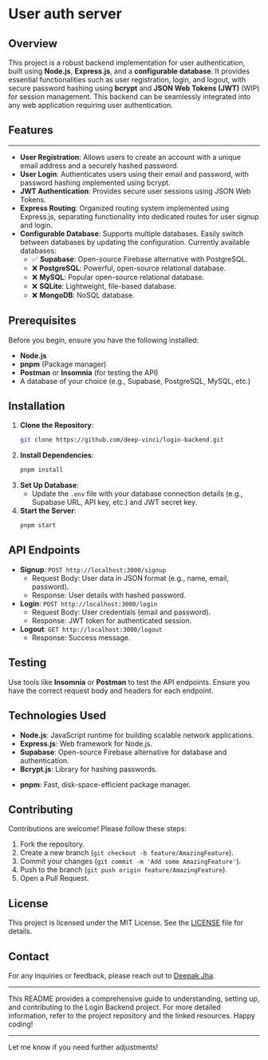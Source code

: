 # User auth server

## Overview
This project is a robust backend implementation for user authentication, built using **Node.js**, **Express.js**, and a **configurable database**. It provides essential functionalities such as user registration, login, and logout, with secure password hashing using **bcrypt** and **JSON Web Tokens (JWT)** (WIP) for session management. This backend can be seamlessly integrated into any web application requiring user authentication.

## Features
---

- **User Registration**: Allows users to create an account with a unique email address and a securely hashed password.
- **User Login**: Authenticates users using their email and password, with password hashing implemented using bcrypt.
- **JWT Authentication**: Provides secure user sessions using JSON Web Tokens.
- **Express Routing**: Organized routing system implemented using Express.js, separating functionality into dedicated routes for user signup and login.
- **Configurable Database**: Supports multiple databases. Easily switch between databases by updating the configuration. Currently available databases:
  - ✅ **Supabase**: Open-source Firebase alternative with PostgreSQL.
  - ❌ **PostgreSQL**: Powerful, open-source relational database.
  - ❌ **MySQL**: Popular open-source relational database.
  - ❌ **SQLite**: Lightweight, file-based database.
  - ❌ **MongoDB**: NoSQL database.

## Prerequisites
Before you begin, ensure you have the following installed:
- **Node.js**
- **pnpm** (Package manager)
- **Postman** or **Insomnia** (for testing the API)
- A database of your choice (e.g., Supabase, PostgreSQL, MySQL, etc.)

## Installation
1. **Clone the Repository**:
   ```bash
   git clone https://github.com/deep-vinci/login-backend.git
   ```
2. **Install Dependencies**:
   ```bash
   pnpm install
   ```
3. **Set Up Database**:
   - Update the `.env` file with your database connection details (e.g., Supabase URL, API key, etc.) and JWT secret key.
4. **Start the Server**:
   ```bash
   pnpm start
   ```
<!-- 
## Supported Databases
This project is designed to work with the following databases:
- **Supabase**: Open-source Firebase alternative with PostgreSQL.
- **PostgreSQL**: Powerful, open-source relational database.
- **MySQL**: Popular open-source relational database.
- **SQLite**: Lightweight, file-based database.
- **MongoDB**: NoSQL database (optional, if configured). -->
<!-- 
To switch databases, update the configuration files and install the appropriate database driver (e.g., `pg` for PostgreSQL, `mysql2` for MySQL, etc.). -->

## API Endpoints
- **Signup**: `POST http://localhost:3000/signup`
  - Request Body: User data in JSON format (e.g., name, email, password).
  - Response: User details with hashed password.
- **Login**: `POST http://localhost:3000/login`
  - Request Body: User credentials (email and password).
  - Response: JWT token for authenticated session.
- **Logout**: `GET http://localhost:3000/logout`
  - Response: Success message.

## Testing
Use tools like **Insomnia** or **Postman** to test the API endpoints. Ensure you have the correct request body and headers for each endpoint.

## Technologies Used
- **Node.js**: JavaScript runtime for building scalable network applications.
- **Express.js**: Web framework for Node.js.
- **Supabase**: Open-source Firebase alternative for database and authentication.
- **Bcrypt.js**: Library for hashing passwords.
<!-- - **Jsonwebtoken**: JSON Web Token generation and verification. -->
- **pnpm**: Fast, disk-space-efficient package manager.

## Contributing
Contributions are welcome! Please follow these steps:
1. Fork the repository.
2. Create a new branch (`git checkout -b feature/AmazingFeature`).
3. Commit your changes (`git commit -m 'Add some AmazingFeature'`).
4. Push to the branch (`git push origin feature/AmazingFeature`).
5. Open a Pull Request.

## License
This project is licensed under the MIT License. See the [LICENSE](LICENSE) file for details.


## Contact
For any inquiries or feedback, please reach out to [Deepak Jha](https://github.com/deep-vinci).

---

This README provides a comprehensive guide to understanding, setting up, and contributing to the Login Backend project. For more detailed information, refer to the project repository and the linked resources. Happy coding!

---

Let me know if you need further adjustments!